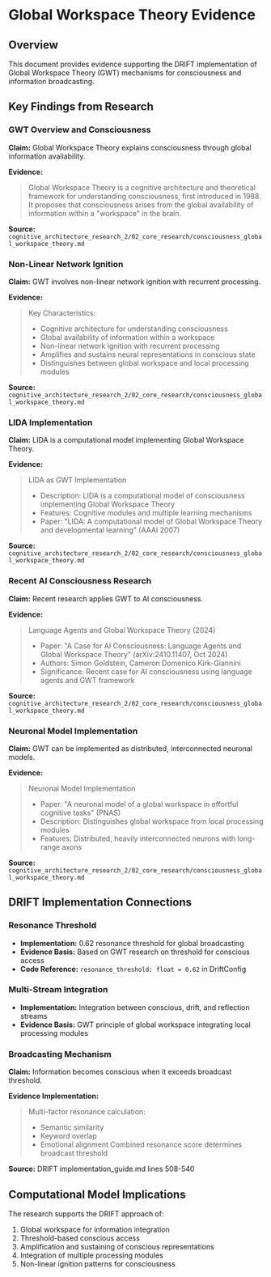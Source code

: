 # Global Workspace Theory Evidence

## Overview
This document provides evidence supporting the DRIFT implementation of Global Workspace Theory (GWT) mechanisms for consciousness and information broadcasting.

## Key Findings from Research

### GWT Overview and Consciousness
**Claim:** Global Workspace Theory explains consciousness through global information availability.

**Evidence:**
> Global Workspace Theory is a cognitive architecture and theoretical framework for understanding consciousness, first introduced in 1988. It proposes that consciousness arises from the global availability of information within a "workspace" in the brain.

**Source:** `cognitive_architecture_research_2/02_core_research/consciousness_global_workspace_theory.md`

### Non-Linear Network Ignition
**Claim:** GWT involves non-linear network ignition with recurrent processing.

**Evidence:**
> Key Characteristics:
> - Cognitive architecture for understanding consciousness
> - Global availability of information within a workspace
> - Non-linear network ignition with recurrent processing
> - Amplifies and sustains neural representations in conscious state
> - Distinguishes between global workspace and local processing modules

**Source:** `cognitive_architecture_research_2/02_core_research/consciousness_global_workspace_theory.md`

### LIDA Implementation
**Claim:** LIDA is a computational model implementing Global Workspace Theory.

**Evidence:**
> LIDA as GWT Implementation
> - Description: LIDA is a computational model of consciousness implementing Global Workspace Theory
> - Features: Cognitive modules and multiple learning mechanisms
> - Paper: "LIDA: A computational model of Global Workspace Theory and developmental learning" (AAAI 2007)

**Source:** `cognitive_architecture_research_2/02_core_research/consciousness_global_workspace_theory.md`

### Recent AI Consciousness Research
**Claim:** Recent research applies GWT to AI consciousness.

**Evidence:**
> Language Agents and Global Workspace Theory (2024)
> - Paper: "A Case for AI Consciousness: Language Agents and Global Workspace Theory" (arXiv:2410.11407, Oct 2024)
> - Authors: Simon Goldstein, Cameron Domenico Kirk-Giannini
> - Significance: Recent case for AI consciousness using language agents and GWT framework

**Source:** `cognitive_architecture_research_2/02_core_research/consciousness_global_workspace_theory.md`

### Neuronal Model Implementation
**Claim:** GWT can be implemented as distributed, interconnected neuronal models.

**Evidence:**
> Neuronal Model Implementation
> - Paper: "A neuronal model of a global workspace in effortful cognitive tasks" (PNAS)
> - Description: Distinguishes global workspace from local processing modules
> - Features: Distributed, heavily interconnected neurons with long-range axons

**Source:** `cognitive_architecture_research_2/02_core_research/consciousness_global_workspace_theory.md`

## DRIFT Implementation Connections

### Resonance Threshold
- **Implementation:** 0.62 resonance threshold for global broadcasting
- **Evidence Basis:** Based on GWT research on threshold for conscious access
- **Code Reference:** `resonance_threshold: float = 0.62` in DriftConfig

### Multi-Stream Integration
- **Implementation:** Integration between conscious, drift, and reflection streams
- **Evidence Basis:** GWT principle of global workspace integrating local processing modules

### Broadcasting Mechanism
**Claim:** Information becomes conscious when it exceeds broadcast threshold.

**Evidence Implementation:**
> Multi-factor resonance calculation:
> - Semantic similarity
> - Keyword overlap  
> - Emotional alignment
> Combined resonance score determines broadcast threshold

**Source:** DRIFT implementation_guide.md lines 508-540

## Computational Model Implications

The research supports the DRIFT approach of:
1. Global workspace for information integration
2. Threshold-based conscious access
3. Amplification and sustaining of conscious representations
4. Integration of multiple processing modules
5. Non-linear ignition patterns for consciousness
